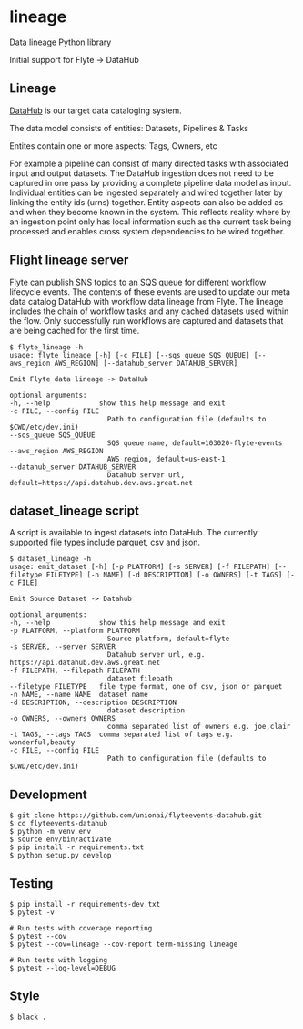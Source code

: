 # lineage

Data lineage Python library

Initial support for Flyte -> DataHub

## Lineage

[DataHub](https://datahubproject.io/) is our target data cataloging system. 

The data model consists of entities: Datasets, Pipelines & Tasks 

Entites contain one or more aspects: Tags, Owners, etc

For example a pipeline can consist of many directed tasks with associated input and output datasets. The DataHub ingestion does not need to be captured in one pass by providing a complete pipeline data model as input. Individual entities can be ingested separately and wired together later by linking the entity ids (urns) together. Entity aspects can also be added as and when they become known in the system. This reflects reality where by an ingestion point only has local information such as the current task being processed and enables cross system dependencies to be wired together. 


## Flight lineage server 

Flyte can publish SNS topics to an SQS queue for different workflow lifecycle events.
The contents of these events are used to update our meta data catalog DataHub with workflow
data lineage from Flyte. The lineage includes the chain of workflow tasks and any cached datasets used within the flow. Only successfully run workflows are captured and datasets that are being cached for the first time.



    $ flyte_lineage -h                                                                                                              
    usage: flyte_lineage [-h] [-c FILE] [--sqs_queue SQS_QUEUE] [--aws_region AWS_REGION] [--datahub_server DATAHUB_SERVER]         
                                                                                                                                    
    Emit Flyte data lineage -> DataHub                                                                                              
                                                                                                                                    
    optional arguments:                                                                                                             
    -h, --help            show this help message and exit                                                                         
    -c FILE, --config FILE                                                                                                        
                            Path to configuration file (defaults to $CWD/etc/dev.ini)                                               
    --sqs_queue SQS_QUEUE                                                                                                         
                            SQS queue name, default=103020-flyte-events                                                             
    --aws_region AWS_REGION                                                                                                       
                            AWS region, default=us-east-1                                                                           
    --datahub_server DATAHUB_SERVER                                                                                               
                            Datahub server url, default=https://api.datahub.dev.aws.great.net                                                             

## dataset_lineage script

A script is available to ingest datasets into DataHub. The currently supported file types include parquet, csv and json.

    $ dataset_lineage -h                                                                                                                                                 
    usage: emit_dataset [-h] [-p PLATFORM] [-s SERVER] [-f FILEPATH] [--filetype FILETYPE] [-n NAME] [-d DESCRIPTION] [-o OWNERS] [-t TAGS] [-c FILE]                 
                                                                                                                                                                    
    Emit Source Dataset -> Datahub                                                                                                                                                   
                                                                                                                                                                    
    optional arguments:                                                                                                                                               
    -h, --help            show this help message and exit                                                                                                           
    -p PLATFORM, --platform PLATFORM                                                                                                                                
                            Source platform, default=flyte                                                                                                            
    -s SERVER, --server SERVER                                                                                                                                      
                            Datahub server url, e.g. https://api.datahub.dev.aws.great.net                                                                      
    -f FILEPATH, --filepath FILEPATH                                                                                                                                
                            dataset filepath                                                                                                                          
    --filetype FILETYPE   file type format, one of csv, json or parquet                                                                                             
    -n NAME, --name NAME  dataset name                                                                                                                              
    -d DESCRIPTION, --description DESCRIPTION                                                                                                                       
                            dataset description                                                                                                                       
    -o OWNERS, --owners OWNERS                                                                                                                                      
                            comma separated list of owners e.g. joe,clair                                                                                             
    -t TAGS, --tags TAGS  comma separated list of tags e.g. wonderful,beauty                                                                                        
    -c FILE, --config FILE                                                                                                                                          
                            Path to configuration file (defaults to $CWD/etc/dev.ini)                                                                                 
                                                                                                                                                                                                                             

## Development

    $ git clone https://github.com/unionai/flyteevents-datahub.git
    $ cd flyteevents-datahub
    $ python -m venv env                                                                                
    $ source env/bin/activate                                                                      
    $ pip install -r requirements.txt
    $ python setup.py develop


##  Testing

    $ pip install -r requirements-dev.txt
    $ pytest -v
    
    # Run tests with coverage reporting
    $ pytest --cov  
    $ pytest --cov=lineage --cov-report term-missing lineage 

    # Run tests with logging
    $ pytest --log-level=DEBUG 


##  Style

    $ black .

